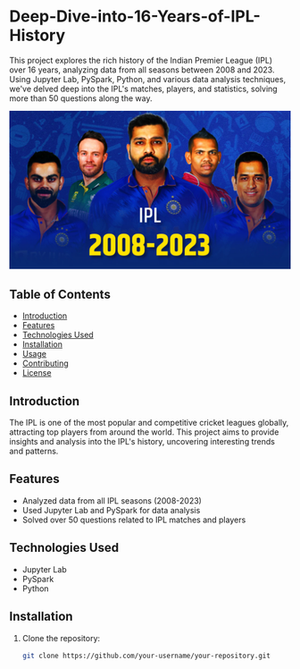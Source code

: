 # Deep-Dive-into-16-Years-of-IPL-History

This project explores the rich history of the Indian Premier League (IPL) over 16 years, analyzing data from all seasons between 2008 and 2023. Using Jupyter Lab, PySpark, Python, and various data analysis techniques, we've delved deep into the IPL's matches, players, and statistics, solving more than 50 questions along the way.

![IPL (2008-2023)](./Ipl.webp)

## Table of Contents
- [Introduction](#introduction)
- [Features](#features)
- [Technologies Used](#technologies-used)
- [Installation](#installation)
- [Usage](#usage)
- [Contributing](#contributing)
- [License](#license)

## Introduction

The IPL is one of the most popular and competitive cricket leagues globally, attracting top players from around the world. This project aims to provide insights and analysis into the IPL's history, uncovering interesting trends and patterns.

## Features

- Analyzed data from all IPL seasons (2008-2023)
- Used Jupyter Lab and PySpark for data analysis
- Solved over 50 questions related to IPL matches and players

## Technologies Used

- Jupyter Lab
- PySpark
- Python

## Installation

1. Clone the repository:

   ```bash
   git clone https://github.com/your-username/your-repository.git
